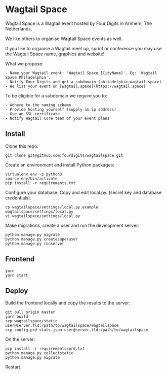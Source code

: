 Wagtail Space
=============

Wagtail Space is a Wagtail event hosted by Four Digits in Arnhem, The Netherlands.

We like others to organise Wagtail Space events as well.

If you like to organise a Wagtail meet up, sprint or conference you may use the Wagtail Space name, graphics and website!

What we propose:

    - Name your Wagtail event: 'Wagtail Space [CityName]'. Eg: 'Wagtail Space Philadelphia'.
    - Notify Four Digits and get a subdomain (philadelphia.wagtail.space)
    - We list your event on [wagtail.space](https://wagtail.space)

To be eligible for a subdomain we require you to:

    - Adhere to the naming scheme
    - Provide hosting yourself (supply an ip address)
    - Use an SSL-certificate
    - Notify Wagtail Core team of your event plans


Install
-------

Clone this repo:

    git clone git@github.com:fourdigits/wagtailspace.git


Create an environment and install Python packages:

    virtualenv env -p python3
    source env/bin/activate
    pip install -r requirements.txt


Configure your database. Copy and edit local.py. (secret key and database credentials).

    cp wagtailspace/settings/local.py.example wagtailspace/settings/local.py
    vi wagtailspace/settings/local.py


Make migrations, create a user and run the development server:

    python manage.py migrate
    python manage.py createsuperuser
    python manage.py runserver


Frontend
--------

    yarn
    yarn start


Deploy
------

Build the frontend locally and copy the results to the server:

    git pull origin master
    yarn build
    scp wagtailspace/static user@server.tld:/path/to/wagtailspace/wagtailspace
    scp config-prd-stats.json user@server.tld:/path/to/wagtailspace


On the server:

    pip install -r requirements/prd.txt
    python manage.py collectstatic
    python manage.py migrate


Restart.
